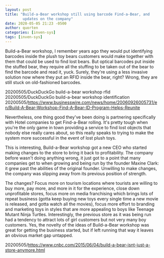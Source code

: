 ```yaml
---
layout: post
title: "Build-a-Bear workshop still using barcode Find-a-Bear, and
        updates on the company"
date: 2020-05-05 21:23 -0500
author: quorten
categories: [inven-sys]
tags: [inven-sys]
---
```


Build-a-Bear workshop, I remember years ago they would put identifying
barcodes inside the plush toy bears customers would make together with
them that could be used to find lost bears.  But optical barcodes put
inside the stuffed bear, they require all the stuffing to be taken out
of the bear to find the barcode and read it, yuck.  Surely, they're
using a less invasive solution now where they put an RFID inside the
bear, right?  Wrong, they are still stuck on old-fashioned barcodes.

20200505/DuckDuckGo build-a-bear workshop rfid  
20200505/DuckDuckGo build-a-bear workshop identification  
20200505/https://www.businesswire.com/news/home/20060926005731/en/Build-A-Bear-Workshop-Find-A-Bear-ID-Program-Helps-Reunite

Nevertheless, one thing good they've been doing is partnering
specifically with Hotel companies to get Find-a-Bear rolling.  It's
pretty tough when you're the only game in town providing a service to
find lost objects that nobody else really cares about, so this really
speaks to trying to make the system more successful in the event of
lost plush toys.

This is interesting, Build-a-Bear workshop got a new CEO who started
making changes to the store to bring it back to profitability.  The
company before wasn't doing anything wrong, it just got to a point
that many companies get to when growing and being run by the founder
Maxine Clark: it grew past the abilities of the original founder.
Unwilling to make changes, the company was slipping away from its
previous position of strength.

<!-- more -->

The changes?  Focus more on tourism locations where tourists are
willing to buy more, pay more, and more in it for the experience,
close down unprofitable stores, focus more on media franchising which
brings lots of repeat business (gotta keep buying new toys every
single time a new movie is released, and gotta watch all the movies),
focus more effort to branding and marketing toys in styles that are
more appealing to boys like Teenage Mutant Ninja Turtles.
Interestingly, the previous store as it was being run had a tendency
to attract lots of girl customers but not very many boy customers.
Yes, the novelty of the ideas of Build-a-Bear workshop was great for
getting the business started, but if left running that way it leaves
an obvious market gap untapped.

20200505/https://www.cnbc.com/2015/06/04/build-a-bear-isnt-just-a-store-anymore.html

